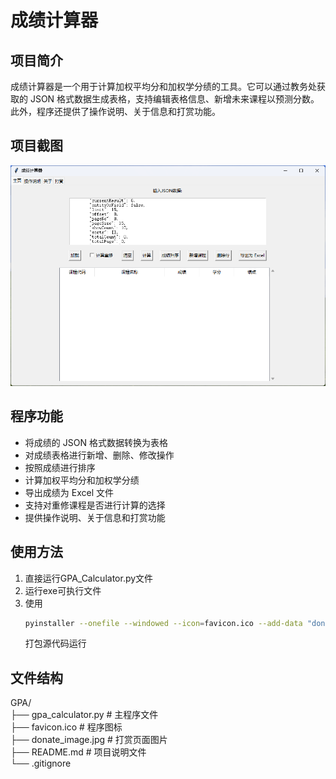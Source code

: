 # 成绩计算器

## 项目简介
成绩计算器是一个用于计算加权平均分和加权学分绩的工具。它可以通过教务处获取的 JSON 格式数据生成表格，支持编辑表格信息、新增未来课程以预测分数。此外，程序还提供了操作说明、关于信息和打赏功能。

## 项目截图
![项目截图.png](assets/项目截图.png)


## 程序功能
- 将成绩的 JSON 格式数据转换为表格
- 对成绩表格进行新增、删除、修改操作
- 按照成绩进行排序
- 计算加权平均分和加权学分绩
- 导出成绩为 Excel 文件
- 支持对重修课程是否进行计算的选择
- 提供操作说明、关于信息和打赏功能

## 使用方法

1. 直接运行GPA_Calculator.py文件
2. 运行exe可执行文件
3. 使用
   ```bash
   pyinstaller --onefile --windowed --icon=favicon.ico --add-data "donate_image.png;." --clean --upx-dir "D:\upx" .\GPA_Calculator.py
   ```
   打包源代码运行

## 文件结构

GPA/  
├── gpa_calculator.py       # 主程序文件  
├── favicon.ico             # 程序图标  
├── donate_image.jpg        # 打赏页面图片  
├── README.md               # 项目说明文件  
└── .gitignore  
